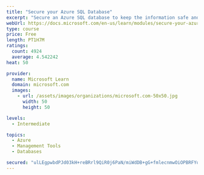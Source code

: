 ```yaml
---
title: "Secure your Azure SQL Database"
excerpt: "Secure an Azure SQL database to keep the information safe and diagnose potential security concerns as they happen."
webUrl: https://docs.microsoft.com/en-us/learn/modules/secure-your-azure-sql-database/
type: course
price: Free
length: PT1H7M
ratings:
  count: 4924
  average: 4.542242
heat: 50

provider:
  name: Microsoft Learn
  domain: microsoft.com
  images:
    - url: /assets/images/organizations/microsoft.com-50x50.jpg
      width: 50
      height: 50

levels:
  - Intermediate

topics:
  - Azure
  - Management Tools
  - Databases

secured: "ulLEgpwbdPJd03kH+reBRrl9QiR0j6PaN/miWdDB+gG+fmlecnmwOiOPBRFYo2bTv6d7NJQMD/NhkuG5GepuJlysezAdngyG2dPvtF1BRcsLw24gs4Ip5esrnJ8sSl+ju8+bcJfL6GMRlSlCfdppXuBDUVjXAJKkHTcWHVBAi+FjCzhABWc5Xzne5h/14bcerKDPXclmRTH1wqQzCtuwv+66aLt6JsCU7uDRXKjD4aLuM5KJOClWtnJPk11p2HB0AFo2Mm28rS7y5eHAlYa2LtHsqo1vGtAdx1JiC8Y9+8IeXOghJ8x0QM9y325YAWjqx0PBPyudTnTFz8uxsOQXMLxl5gZSfHhYqn7KfGne6RAD2SdLgrV/d07R/VhHjdyPnHyd83iKZ/J4Xw6UKHnmEkTjS9qL6oaxbwZ1yIqdMrg=;qyCbioIYG9N3uT8/DQ5yaw=="
---
```


